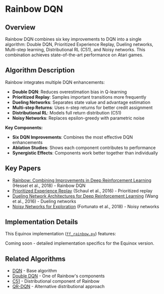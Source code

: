 # Rainbow DQN

## Overview

Rainbow DQN combines six key improvements to DQN into a single algorithm: Double DQN, Prioritized Experience Replay, Dueling networks, Multi-step learning, Distributional RL (C51), and Noisy networks. This combination achieves state-of-the-art performance on Atari games.

## Algorithm Description

Rainbow integrates multiple DQN enhancements:

- **Double DQN**: Reduces overestimation bias in Q-learning
- **Prioritized Replay**: Samples important transitions more frequently
- **Dueling Networks**: Separates state value and advantage estimation
- **Multi-step Returns**: Uses n-step returns for better credit assignment
- **Distributional RL**: Models full return distribution (C51)
- **Noisy Networks**: Replaces epsilon-greedy with parametric noise

**Key Components:**

- **Six DQN Improvements**: Combines the most effective DQN enhancements
- **Ablation Studies**: Shows each component contributes to performance
- **Synergistic Effects**: Components work better together than individually

## Key Papers

- [Rainbow: Combining Improvements in Deep Reinforcement Learning](https://arxiv.org/abs/1710.02298) (Hessel et al., 2018) - Rainbow DQN
- [Prioritized Experience Replay](https://arxiv.org/abs/1511.05952) (Schaul et al., 2016) - Prioritized replay
- [Dueling Network Architectures for Deep Reinforcement Learning](https://arxiv.org/abs/1511.06581) (Wang et al., 2016) - Dueling networks
- [Noisy Networks for Exploration](https://arxiv.org/abs/1706.10295) (Fortunato et al., 2018) - Noisy networks

## Implementation Details

This Equinox implementation ([`ff_rainbow.py`](../../../zenoqx/systems/q_learning/ff_rainbow.py)) features:

Coming soon - detailed implementation specifics for the Equinox version.

## Related Algorithms

- [DQN](dqn.md) - Base algorithm
- [Double DQN](double_dqn.md) - One of Rainbow's components
- [C51](c51.md) - Distributional component of Rainbow
- [QR-DQN](qr_dqn.md) - Alternative distributional approach
